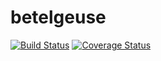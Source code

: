 # betelgeuse
[![Build Status](https://travis-ci.org/THofstee/betelgeuse.svg?branch=master)](https://travis-ci.org/THofstee/betelgeuse.svg?branch=master)
[![Coverage Status](https://coveralls.io/repos/github/THofstee/betelgeuse/badge.svg?branch=master)](https://coveralls.io/github/THofstee/betelgeuse?branch=master)
